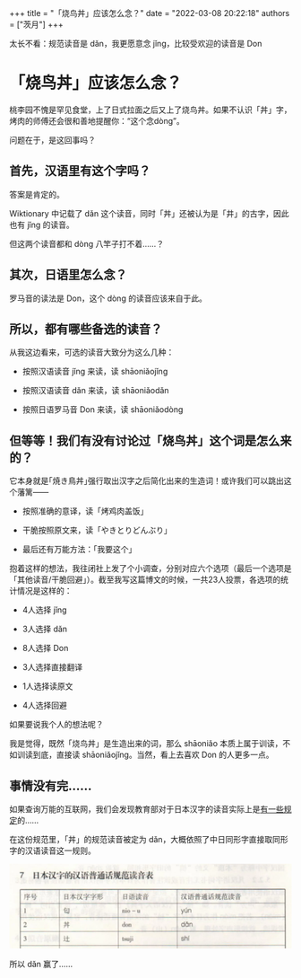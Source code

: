 +++
title = "「烧鸟丼」应该怎么念？"
date = "2022-03-08 20:22:18"
authors = ["茨月"]
+++

太长不看：规范读音是 dǎn，我更愿意念 jǐng，比较受欢迎的读音是 Don

<!-- more -->

# 「烧鸟丼」应该怎么念？

桃李园不愧是罕见食堂，上了日式拉面之后又上了烧鸟丼。如果不认识「丼」字，烤肉的师傅还会很和善地提醒你：“这个念dòng”。

问题在于，是这回事吗？

## 首先，汉语里有这个字吗？

答案是肯定的。

Wiktionary 中记载了 dǎn 这个读音，同时「丼」还被认为是「井」的古字，因此也有 jǐng 的读音。

但这两个读音都和 dòng 八竿子打不着……？

## 其次，日语里怎么念？

罗马音的读法是 Don，这个 dòng 的读音应该来自于此。

## 所以，都有哪些备选的读音？

从我这边看来，可选的读音大致分为这么几种：

- 按照汉语读音 jǐng 来读，读 shāoniǎojǐng

- 按照汉语读音 dǎn 来读，读 shāoniǎodǎn

- 按照日语罗马音 Don 来读，读 shāoniǎodòng

## 但等等！我们有没有讨论过「烧鸟丼」这个词是怎么来的？

它本身就是｢焼き鳥丼｣强行取出汉字之后简化出来的生造词！或许我们可以跳出这个藩篱——

- 按照准确的意译，读「烤鸡肉盖饭」

- 干脆按照原文来，读「やきとりどんぶり」

- 最后还有万能方法：「我要这个」

抱着这样的想法，我往闭社上发了个小调查，分别对应六个选项（最后一个选项是「其他读音/干脆回避」）。截至我写这篇博文的时候，一共23人投票，各选项的统计情况是这样的：

- 4人选择 jǐng

- 3人选择 dǎn

- 8人选择 Don

- 3人选择直接翻译

- 1人选择读原文

- 4人选择回避

如果要说我个人的想法呢？

我是觉得，既然「烧鸟丼」是生造出来的词，那么 shāoniǎo 本质上属于训读，不如训读到底，直接读 shāoniǎojǐng。当然，看上去喜欢 Don 的人更多一点。

## 事情没有完……

如果查询万能的互联网，我们会发现教育部对于日本汉字的读音实际上是[有一些规定](http://www.moe.gov.cn/jyb_sjzl/ziliao/A19/201001/t20100115_75698.html)的……

在这份规范里，「丼」的规范读音被定为 dǎn，大概依照了中日同形字直接取同形字的汉语读音这一规则。

![丼](/images/yakitori/howtopronounce.webp)

所以 dǎn 赢了……
